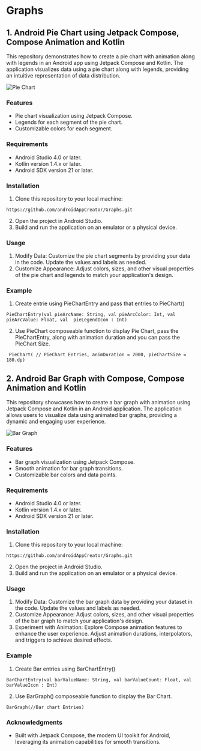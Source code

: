 # Graphs

## 1. Android Pie Chart using Jetpack Compose, Compose Animation and Kotlin
This repository demonstrates how to create a pie chart with animation along with legends in an Android app using Jetpack Compose and Kotlin. The application visualizes data using a pie chart along with legends, providing an intuitive representation of data distribution.

![Pie Chart](https://github.com/androidAppCreator/Graphs/assets/155815743/c1c32158-b39d-4702-b344-abef4524d94e)

### Features
* Pie chart visualization using Jetpack Compose.
* Legends for each segment of the pie chart.
* Customizable colors for each segment.

### Requirements
* Android Studio 4.0 or later.
* Kotlin version 1.4.x or later.
* Android SDK version 21 or later.

### Installation
1. Clone this repository to your local machine:
```
https://github.com/androidAppCreator/Graphs.git
```

2. Open the project in Android Studio.
3. Build and run the application on an emulator or a physical device.

### Usage
1. Modify Data: Customize the pie chart segments by providing your data in the code. Update the values and labels as needed.
2. Customize Appearance: Adjust colors, sizes, and other visual properties of the pie chart and legends to match your application's design.

### Example
1. Create entrie using PieChartEntry and pass that entries to PieChart()
```
PieChartEntry(val pieArcName: String, val pieArcColor: Int, val pieArcValue: Float, val  pieLegendIcon : Int)
```
2. Use PieChart composeable function to display Pie Chart, pass the PieChartEntry, along with animation duration and you can pass the PieChart Size.
```
 PieChart( // PieChart Entries, animDuration = 2000, pieChartSize = 180.dp)    
```

## 2. Android Bar Graph with Compose, Compose Animation and Kotlin
This repository showcases how to create a bar graph with animation using Jetpack Compose and Kotlin in an Android application. The application allows users to visualize data using animated bar graphs, providing a dynamic and engaging user experience.

![Bar Graph](https://github.com/androidAppCreator/Graphs/assets/155815743/5987b0b8-3f13-4c89-997e-7ad2adb3825d)


### Features
* Bar graph visualization using Jetpack Compose.
* Smooth animation for bar graph transitions.
* Customizable bar colors and data points.

### Requirements
* Android Studio 4.0 or later.
* Kotlin version 1.4.x or later.
* Android SDK version 21 or later.

### Installation
1. Clone this repository to your local machine:
```
https://github.com/androidAppCreator/Graphs.git
```

2. Open the project in Android Studio.
3. Build and run the application on an emulator or a physical device.

### Usage
1. Modify Data: Customize the bar graph data by providing your dataset in the code. Update the values and labels as needed.
2. Customize Appearance: Adjust colors, sizes, and other visual properties of the bar graph to match your application's design.
3. Experiment with Animation: Explore Compose animation features to enhance the user experience. Adjust animation durations, interpolators, and triggers to achieve desired effects.

### Example
1. Create Bar entries using BarChartEntry()
```
BarChartEntry(val barValueName: String, val barValueCount: Float, val barValueIcon : Int)
```
2. Use BarGraph() composeable function to display the Bar Chart.
```
BarGraph(//Bar chart Entries)
````

### Acknowledgments
* Built with Jetpack Compose, the modern UI toolkit for Android, leveraging its animation capabilities for smooth transitions.
